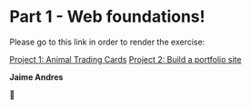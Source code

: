 # Part 1 - Web foundations!

Please go to this link in order to render the exercise:

[Project 1: Animal Trading Cards](http://github.ekorre.org/2018-Front-End-Web-Developer-Nanodegree/Core-Curriculum/Part-1/Project-1)
[Project 2: Build a portfolio site](http://github.ekorre.org/2018-Front-End-Web-Developer-Nanodegree/Core-Curriculum/Part-1/Project-2)

**Jaime Andres**

:see_no_evil:
